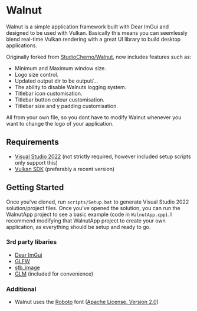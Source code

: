 # Walnut

Walnut is a simple application framework built with Dear ImGui and designed to be used with Vulkan.
Basically this means you can seemlessly blend real-time Vulkan rendering with a great UI library to build desktop applications. 

Originally forked from [StudioCherno/Walnut](https://github.com/StudioCherno/Walnut), now includes features such as:

- Minimum and Maximum window size.
- Logo size control.
- Updated output dir to be output/...
- The ability to disable Walnuts logging system.
- Titlebar icon customisation.
- Titlebar button colour customisation.
- Titlebar size and y padding customisation.

All from your own file, so you dont have to modify Walnut whenever you want to change the logo of your application.

## Requirements
- [Visual Studio 2022](https://visualstudio.com) (not strictly required, however included setup scripts only support this)
- [Vulkan SDK](https://vulkan.lunarg.com/sdk/home#windows) (preferably a recent version)

## Getting Started
Once you've cloned, run `scripts/Setup.bat` to generate Visual Studio 2022 solution/project files. Once you've opened the solution, you can run the WalnutApp project to see a basic example (code in `WalnutApp.cpp`). I recommend modifying that WalnutApp project to create your own application, as everything should be setup and ready to go.

### 3rd party libaries
- [Dear ImGui](https://github.com/ocornut/imgui)
- [GLFW](https://github.com/glfw/glfw)
- [stb_image](https://github.com/nothings/stb)
- [GLM](https://github.com/g-truc/glm) (included for convenience)

### Additional
- Walnut uses the [Roboto](https://fonts.google.com/specimen/Roboto) font ([Apache License, Version 2.0](https://www.apache.org/licenses/LICENSE-2.0))